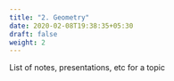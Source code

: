 ```yaml
---
title: "2. Geometry"
date: 2020-02-08T19:38:35+05:30
draft: false
weight: 2
---
```


List of notes, presentations, etc for a topic
